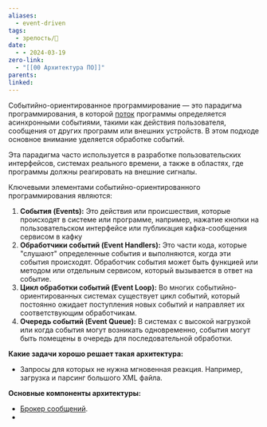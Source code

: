 ```yaml
---
aliases:
  - event-driven
tags:
  - зрелость/🌱
date:
  - - 2024-03-19
zero-link:
  - "[[00 Архитектура ПО]]"
parents: 
linked:
---
```

Событийно-ориентированное программирование — это парадигма программирования, в которой [поток](Поток%20процесса%20ОС.md) программы определяется асинхронными событиями, такими как действия пользователя, сообщения от других программ или внешних устройств. В этом подходе основное внимание уделяется обработке событий.

Эта парадигма часто используется в разработке пользовательских интерфейсов, системах реального времени, а также в областях, где программы должны реагировать на внешние сигналы.

Ключевыми элементами событийно-ориентированного программирования являются:
1. **События (Events):** Это действия или происшествия, которые происходят в системе или программе, например, нажатие кнопки на пользовательском интерфейсе или публикация кафка-сообщения сервисом в кафку
2. **Обработчики событий (Event Handlers):** Это части кода, которые "слушают" определенные события и выполняются, когда эти события происходят. Обработчик события может быть функцией или методом или отдельным сервисом, который вызывается в ответ на событие.
3. **Цикл обработки событий (Event Loop):** Во многих событийно-ориентированных системах существует цикл событий, который постоянно ожидает поступления новых событий и направляет их соответствующим обработчикам.
4. **Очередь событий (Event Queue):** В системах с высокой нагрузкой или когда события могут возникать одновременно, события могут быть помещены в очередь для последовательной обработки.

**Какие задачи хорошо решает такая архитектура:**
- Запросы для которых не нужна мгновенная реакция. Например, загрузка и парсинг большого XML файла.

**Основные компоненты архитектуры:**
- [Брокер сообщений](Брокер%20сообщений.md).
- 